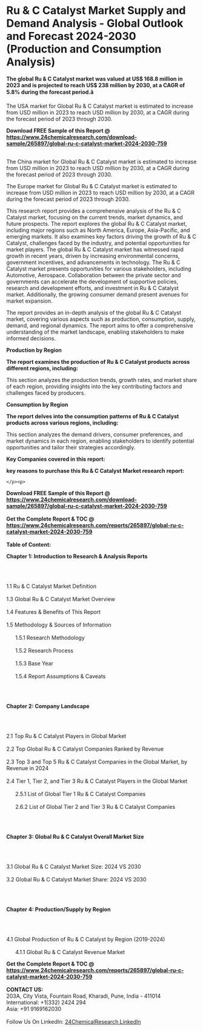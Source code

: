 <h1>Ru &amp; C Catalyst Market Supply and Demand Analysis - Global Outlook and Forecast 2024-2030 (Production and Consumption Analysis)</h1><p><strong>The global Ru &amp; C Catalyst market was valued at US$ 168.8 million in 2023 and is projected to reach US$ 238 million by 2030, at a CAGR of 5.8% during the forecast period.â</strong></p><p>
</p><p>The USA market for Global Ru &amp; C Catalyst market is estimated to increase from USD million in 2023 to reach USD million by 2030, at a CAGR during the forecast period of 2023 through 2030.</p><div><b>Download FREE Sample of this Report @ 
            <a href="https://www.24chemicalresearch.com/download-sample/265897/global-ru-c-catalyst-market-2024-2030-759">
            https://www.24chemicalresearch.com/download-sample/265897/global-ru-c-catalyst-market-2024-2030-759</a></b></div><br><p>
</p><p>The China market for Global Ru &amp; C Catalyst market is estimated to increase from USD million in 2023 to reach USD million by 2030, at a CAGR during the forecast period of 2023 through 2030.</p><p>
</p><p>The Europe market for Global Ru &amp; C Catalyst market is estimated to increase from USD million in 2023 to reach USD million by 2030, at a CAGR during the forecast period of 2023 through 2030.</p><p>
</p><p>This research report provides a comprehensive analysis of the Ru &amp; C Catalyst market, focusing on the current trends, market dynamics, and future prospects. The report explores the global Ru &amp; C Catalyst market, including major regions such as North America, Europe, Asia-Pacific, and emerging markets. It also examines key factors driving the growth of Ru &amp; C Catalyst, challenges faced by the industry, and potential opportunities for market players. The global Ru &amp; C Catalyst market has witnessed rapid growth in recent years, driven by increasing environmental concerns, government incentives, and advancements in technology. The Ru &amp; C Catalyst market presents opportunities for various stakeholders, including Automotive, Aerospace. Collaboration between the private sector and governments can accelerate the development of supportive policies, research and development efforts, and investment in Ru &amp; C Catalyst market. Additionally, the growing consumer demand present avenues for market expansion.</p><p>
</p><p>The report provides an in-depth analysis of the global Ru &amp; C Catalyst market, covering various aspects such as production, consumption, supply, demand, and regional dynamics. The report aims to offer a comprehensive understanding of the market landscape, enabling stakeholders to make informed decisions.</p><p>
</p><p><strong>Production by Region</strong></p><p>
</p><p><strong>The report examines the production of Ru &amp; C Catalyst products across different regions, including:</strong></p><p>
</p><p>
</p><p>This section analyzes the production trends, growth rates, and market share of each region, providing insights into the key contributing factors and challenges faced by producers.</p><p>
</p><p><strong>Consumption by Region</strong></p><p>
</p><p><strong>The report delves into the consumption patterns of Ru &amp; C Catalyst products across various regions, including:</strong></p><p>
</p><p>
</p><p>This section analyzes the demand drivers, consumer preferences, and market dynamics in each region, enabling stakeholders to identify potential opportunities and tailor their strategies accordingly.</p><p>
<strong>Key Companies covered in this report:</strong></p><p>
</p><p>
</p><p>
</p><p><strong>key reasons to purchase this Ru &amp; C Catalyst Market research report:</strong></p><p>

	</p><p>

</p><div><b>Download FREE Sample of this Report @ 
            <a href="https://www.24chemicalresearch.com/download-sample/265897/global-ru-c-catalyst-market-2024-2030-759">
            https://www.24chemicalresearch.com/download-sample/265897/global-ru-c-catalyst-market-2024-2030-759</a></b></div><br><div><b>Get the Complete Report & TOC @ 
            <a href="https://www.24chemicalresearch.com/reports/265897/global-ru-c-catalyst-market-2024-2030-759">
            https://www.24chemicalresearch.com/reports/265897/global-ru-c-catalyst-market-2024-2030-759</a></b></div><br>
            <b>Table of Content:</b><p><p><strong>Chapter 1: Introduction to Research &amp; Analysis Reports</strong></p><br />
<br />
<p>1.1 Ru & C Catalyst  Market Definition<br /><br />
1.3 Global Ru & C Catalyst  Market Overview<br /><br />
1.4 Features &amp; Benefits of This Report<br /><br />
1.5 Methodology &amp; Sources of Information<br /><br />
&nbsp;&nbsp;&nbsp;&nbsp;&nbsp; 1.5.1 Research Methodology<br /><br />
&nbsp;&nbsp;&nbsp;&nbsp;&nbsp; 1.5.2 Research Process<br /><br />
&nbsp;&nbsp;&nbsp;&nbsp;&nbsp; 1.5.3 Base Year<br /><br />
&nbsp;&nbsp;&nbsp;&nbsp;&nbsp; 1.5.4 Report Assumptions &amp; Caveats</p><br />
<br />
<p><strong>Chapter 2: Company Landscape</strong></p><br />
<br />
<p>2.1 Top Ru & C Catalyst  Players in Global Market<br /><br />
2.2 Top Global Ru & C Catalyst  Companies Ranked by Revenue<br /><br />
2.3 Top 3 and Top 5 Ru & C Catalyst  Companies in the Global Market, by Revenue in 2024<br /><br />
2.4 Tier 1, Tier 2, and Tier 3 Ru & C Catalyst  Players in the Global Market<br /><br />
&nbsp;&nbsp;&nbsp;&nbsp;&nbsp; 2.5.1 List of Global Tier 1 Ru & C Catalyst  Companies<br /><br />
&nbsp;&nbsp;&nbsp;&nbsp;&nbsp; 2.6.2 List of Global Tier 2 and Tier 3 Ru & C Catalyst  Companies</p><br />
<br />
<p><strong>Chapter 3: Global Ru & C Catalyst  Overall Market Size</strong></p><br />
<br />
<p>3.1 Global Ru & C Catalyst  Market Size: 2024 VS 2030<br /><br />
3.2 Global Ru & C Catalyst  Market Share: 2024 VS 2030</p><br />
<br />
<p><strong>Chapter 4: Production/Supply by Region</strong></p><br />
<br />
<p>4.1 Global Production of Ru & C Catalyst  by Region (2019-2024)<br /><br />
&nbsp;&nbsp;&nbsp;&nbsp;&nbsp; 4.1.1 Global Ru & C Catalyst  Revenue Market </p><div><b>Get the Complete Report & TOC @ 
            <a href="https://www.24chemicalresearch.com/reports/265897/global-ru-c-catalyst-market-2024-2030-759">
            https://www.24chemicalresearch.com/reports/265897/global-ru-c-catalyst-market-2024-2030-759</a></b></div><br><b>CONTACT US:</b><br>
            203A, City Vista, Fountain Road, Kharadi, Pune, India - 411014<br>
            International: +1(332) 2424 294<br>
            Asia: +91 9169162030 <br><br>
            Follow Us On LinkedIn: <a href="https://www.linkedin.com/company/24chemicalresearch/">24ChemicalResearch LinkedIn</a>